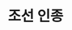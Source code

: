 ---
layout: hubs
key: Q483631
title: 조선 인종
name: 조선 인종
image: 
description: 조선 12대 임금
score: 3.279075563017274e-05
degree: 4
---